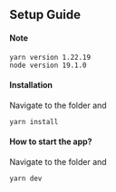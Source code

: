 ## Setup Guide

#### Note

```
yarn version 1.22.19
node version 19.1.0
```

#### Installation

Navigate to the folder and

```
yarn install
```

#### How to start the app?

Navigate to the folder and

```
yarn dev
```
